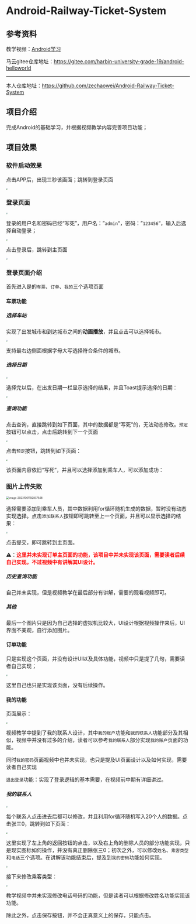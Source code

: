 # Android-Railway-Ticket-System
## 参考资料

教学视频：[Android学习](https://www.bilibili.com/video/BV1m34y1h7K3/?spm_id_from=333.788&vd_source=26358c0abc7c39ff8f3329b40c3818d5)

马云gitee仓库地址：https://gitee.com/harbin-university-grade-19/android-helloworld

---

本人仓库地址：https://github.com/zechaowei/Android-Railway-Ticket-System

## 项目介绍

完成Android的基础学习，并根据视频教学内容完善项目功能；



## 项目效果

### 软件启动效果

点击APP后，出现三秒该画面；跳转到登录页面

<img src="https://raw.githubusercontent.com/Anson-zechaoWei/photos_blog/main/img/android-%E8%BD%AF%E4%BB%B6%E5%90%AF%E5%8A%A8%E7%94%BB%E9%9D%A2.png" style="zoom:25%;" />

### 登录页面

<img src="https://raw.githubusercontent.com/Anson-zechaoWei/photos_blog/main/img/android-%E7%99%BB%E5%BD%95%E9%A1%B5%E9%9D%A2.png" style="zoom:25%;" />

登录的用户名和密码已经“写死”，用户名：”`admin`“，密码：”`123456`“，输入后选择自动登录；

<img src="https://raw.githubusercontent.com/Anson-zechaoWei/photos_blog/main/img/android-%E8%BE%93%E5%85%A5%E8%B4%A6%E5%8F%B7.png" style="zoom:25%;" />

点击登录后，跳转到主页面

<img src="https://raw.githubusercontent.com/Anson-zechaoWei/photos_blog/main/img/android-%E4%B8%BB%E9%A1%B5%E9%9D%A2.png" style="zoom:25%;" />

### 登录页面介绍

首先进入是的`车票`、`订单`、`我的`三个选项页面

#### 车票功能

##### 选择车站

实现了出发城市和到达城市之间的**动画播放**，并且点击可以选择城市。

<img src="https://raw.githubusercontent.com/Anson-zechaoWei/photos_blog/main/img/android-%E9%80%89%E6%8B%A9%E5%9F%8E%E5%B8%82.png" style="zoom:25%;" />

支持最右边侧面根据字母大写选择符合条件的城市。

##### 选择日期

<img src="https://raw.githubusercontent.com/Anson-zechaoWei/photos_blog/main/img/android-%E9%80%89%E6%8B%A9%E6%97%A5%E6%9C%9F.png" style="zoom:25%;" />

选择完以后，在出发日期一栏显示选择的结果，并且Toast提示选择的日期：

<img src="https://raw.githubusercontent.com/Anson-zechaoWei/photos_blog/main/img/android-%E9%80%89%E6%8B%A9%E6%97%A5%E6%9C%9F%E5%B1%95%E7%A4%BA.png" style="zoom:25%;" />

##### 查询功能

点击查询，直接跳转到如下页面，其中的数据都是“写死”的，无法动态修改。`预定`按钮可以点击，点击后跳转到下一个页面

<img src="https://raw.githubusercontent.com/Anson-zechaoWei/photos_blog/main/img/android-%E6%9F%A5%E8%AF%A21.png" style="zoom:25%;" />

点击`预定`按钮，跳转到如下页面：

<img src="https://raw.githubusercontent.com/Anson-zechaoWei/photos_blog/main/img/android-%E6%9F%A5%E8%AF%A22.png" style="zoom:25%;" />

该页面内容依旧“写死”，并且可以选择添加到乘车人，可以添加成功：

### 图片上传失败

<img src="https://raw.githubusercontent.com/Anson-zechaoWei/photos_blog/main/img/image-20231001192837548.png" alt="image-20231001192837548" style="zoom: 50%;" />

选择需要添加到乘车人员，其中数据利用for循环随机生成的数据，暂时没有动态实现选择。点击`添加联系人`按钮即可跳转至上一个页面，并且可以显示选择的结果：

<img src="https://raw.githubusercontent.com/Anson-zechaoWei/photos_blog/main/img/android-%E6%9F%A5%E8%AF%A24.png" style="zoom:25%;" />

点击提交，即可跳转到主页面。

⚠️：<font color = red>**这里并未实现订单主页面的功能，该项目中并未实现该页面，需要读者后续自己实现，不过视频中有讲解其UI设计。**</font>

##### 历史查询功能

自己并未实现，但是视频教学在最后部分有讲解，需要的观看视频即可。

##### 其他

最后一个图片只是因为自己选择的虚拟机比较大，UI设计根据视频操作来后，UI界面不美观，自行添加图片。



#### 订单功能

只是实现这个页面，并没有设计UI以及具体功能，视频中只是提了几句，需要读者自己实现；

<img src="https://raw.githubusercontent.com/Anson-zechaoWei/photos_blog/main/img/android-%E8%AE%A2%E5%8D%95.png" style="zoom:25%;" />

这里自己也只是实现该页面，没有后续操作。



#### 我的功能

页面展示：

<img src="https://raw.githubusercontent.com/Anson-zechaoWei/photos_blog/main/img/android-%E6%88%91%E7%9A%84.png" style="zoom:25%;" />

视频教学中提到了我的联系人设计，其中`我的账户`功能和`我的联系人`功能部分及其相似，视频中并没有过多的介绍，读者可以参考`我的联系人`部分实现`我的账户`页面的功能。

同时`我的密码`页面视频中也并未实现，也只是提及UI页面设计以及如何实现，需要读者自己实现

`退出登录`功能：实现了登录逻辑的基本需要，在视频前中期有详细讲过。



##### 我的联系人

<img src="https://raw.githubusercontent.com/Anson-zechaoWei/photos_blog/main/img/android-%E6%88%91%E7%9A%84%E8%81%94%E7%B3%BB%E4%BA%BA.png" style="zoom:25%;" />

每个联系人点击进去后都可以修改，并且利用for循环随机写入20个人的数据。点击张三0，跳转到如下页面：

<img src="https://raw.githubusercontent.com/Anson-zechaoWei/photos_blog/main/img/andorid-%E5%BC%A0%E4%B8%890.png" style="zoom:25%;" />

这里实现了左上角的返回按钮的点击，以及右上角的删除人员的部分功能实现，只是现实图标如何操作，并没有真正删除张三0；初次之外，可以修改`姓名`、`乘客类型`和`电话`三个选项。在讲解该功能结束后，提及到`我的密码`功能如何实现。

<img src="https://raw.githubusercontent.com/Anson-zechaoWei/photos_blog/main/img/android-%E4%BF%AE%E6%94%B9%E5%A7%93%E5%90%8D.png" style="zoom:25%;" />

接下来修改乘客类型：

<img src="https://raw.githubusercontent.com/Anson-zechaoWei/photos_blog/main/img/android-%E4%BF%AE%E6%94%B9%E4%B9%98%E5%AE%A2%E7%B1%BB%E5%9E%8B.png" style="zoom:25%;" />

教学视频中并未实现修改电话号码的功能，但是读者可以根据修改姓名功能实现该功能。

除此之外，点击保存按钮，并不会正真意义上的保存，只能点击。

